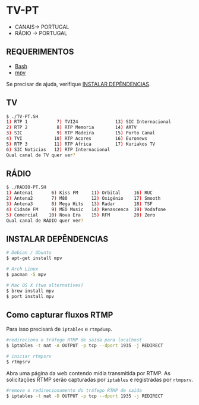 
TV-PT
============

- CANAIS-> PORTUGAL
- RÁDIO -> PORTUGAL

REQUERIMENTOS
-----

- [Bash](https://www.gnu.org/software/bash/)
- [mpv](https://mpv.io/)

Se precisar de ajuda, verifique [INSTALAR DEPÊNDENCIAS](#INSTALAR-DEPÊNDENCIAS).


TV
-----

```bash
$ ./TV-PT.SH 
1) RTP 1           7) TVI24              13) SIC Internacional
2) RTP 2           8) RTP Memoria        14) ARTV
3) SIC             9) RTP Madeira        15) Porto Canal
4) TVI            10) RTP Acores         16) Euronews
5) RTP 3          11) RTP Africa         17) Kuriakos TV
6) SIC Noticias   12) RTP Internacional
Qual canal de TV quer ver?
```

RÁDIO
-----

```bash
$ ./RADIO-PT.SH
1) Antena1       6) Kiss FM     11) Orbital     16) RUC
2) Antena2       7) M80         12) Oxigénio    17) Smooth
3) Antena3       8) Mega Hits   13) Radar       18) TSF
4) Cidade FM     9) MEO Music   14) Renascenca  19) Vodafone
5) Comercial    10) Nova Era    15) RFM         20) Zero
Qual canal de RÁDIO quer ver?
```


INSTALAR DEPÊNDENCIAS
-----

```bash
# Debian / Ubuntu
$ apt-get install mpv
```

```bash
# Arch Linux
$ pacman -S mpv
```

```bash
# Mac OS X (two alternatives)
$ brew install mpv
$ port install mpv
```

Como capturar fluxos RTMP
-----

Para isso precisará de `iptables` e `rtmpdump`.

```bash
#redireciona o tráfego RTMP de saída para localhost
$ iptables -t nat -A OUTPUT -p tcp --dport 1935 -j REDIRECT
```

```bash
# iniciar rtmpsrv
$ rtmpsrv
```

Abra uma página da web contendo mídia transmitida por RTMP.
As solicitações RTMP serão capturadas por `iptables` e registradas por `rtmpsrv`.

```bash
#remove o redirecionamento do tráfego RTMP de saída
$ iptables -t nat -D OUTPUT -p tcp --dport 1935 -j REDIRECT
```
